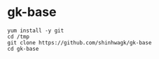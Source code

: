 ﻿# gk-base


```shell
yum install -y git
cd /tmp
git clone https://github.com/shinhwagk/gk-base
cd gk-base
```
